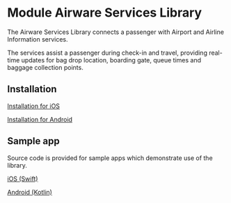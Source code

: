 
# Module Airware Services Library

The Airware Services Library connects a passenger with Airport and Airline Information services.

The services assist a passenger during check-in and travel, providing real-time updates for bag drop location, boarding gate, queue times and baggage collection points.

## Installation

[Installation for iOS](https://github.com/AirwareSolutionsLimited/AirwareServicesIos-Sandbox/blob/main/InstallationIos.md)

[Installation for Android](https://github.com/AirwareSolutionsLimited/AirwareServicesAndroid-Sandbox/blob/main/InstallationAndroid.md)


## Sample app 
Source code is provided for sample apps which demonstrate use of the library.

[iOS (Swift)](https://github.com/AirwareSolutionsLimited/AirwareServicesIos-Sandbox)

[Android (Kotlin)](https://github.com/AirwareSolutionsLimited/AirwareServicesAndroid-Sandbox)



